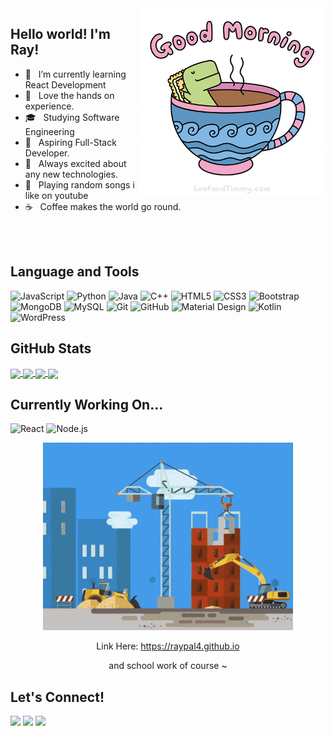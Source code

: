<img align="right" height="300px" src="https://github.com/raypal4/raypal4/blob/main/coffee.gif"/>

<h2>Hello world! I'm Ray!</h2>

- 🔭 &nbsp; I’m currently learning React Development
- 🤔 &nbsp; Love the hands on experience.
- 🎓 &nbsp; Studying Software Engineering 
- 💼 &nbsp; Aspiring Full-Stack Developer.
- 🌱 &nbsp; Always excited about any new technologies.
- :musical_keyboard: &nbsp; Playing random songs i like on youtube
- ☕ &nbsp; Coffee makes the world go round. 
<br>
<br>
<h2>Language and Tools</h2>

![JavaScript](https://img.shields.io/badge/-JavaScript-black?style=for-the-badge&logo=javascript)
![Python](https://img.shields.io/badge/-Python-black?style=for-the-badge&logo=Python)
![Java](https://img.shields.io/badge/-java-E34A86?style=for-the-badge&logo=java)
![C++](https://img.shields.io/badge/-C++-00599C?style=for-the-badge&logo=c)
![HTML5](https://img.shields.io/badge/-HTML5-E34F26?style=for-the-badge&logo=html5&logoColor=white)
![CSS3](https://img.shields.io/badge/-CSS3-1572B6?style=for-the-badge&logo=css3)
![Bootstrap](https://img.shields.io/badge/-Bootstrap-563D7C?style=for-the-badge&logo=bootstrap)
![MongoDB](https://img.shields.io/badge/-MongoDB-black?style=for-the-badge&logo=mongodb)
![MySQL](https://img.shields.io/badge/-MySQL-black?style=for-the-badge&logo=mysql)
![Git](https://img.shields.io/badge/-Git-black?style=for-the-badge&logo=git)
![GitHub](https://img.shields.io/badge/-GitHub-181717?style=for-the-badge&logo=github)
![Material Design](https://img.shields.io/badge/-Material-black?style=for-the-badge&logo=Material%20Design&logoColor=white)
![Kotlin](https://img.shields.io/badge/-Kotlin-black?style=for-the-badge&logo=kotlin)
![WordPress](https://img.shields.io/badge/-WordPress-black?style=for-the-badge&logo=WordPress)

<h2>GitHub Stats</h2>

<a href="https://github.com/raypal4">
  <img align="center" src="https://github-readme-stats-raypal4.vercel.app/api?username=raypal4&count_private=true&show_icons=true&theme=dark" />
</a>

<a href="https://github.com/raypal4">
  <img align="center" src="https://github-readme-stats-raypal4.vercel.app/api/top-langs/?username=raypal4&count_private=true&langs_count=3&hide=jupyter%20notebook&theme=dark"/>
</a>

<a href="https://github.com/raypal4/Hotdog-Not-Hotdog">
  <img align="center" src="https://github-readme-stats-raypal4.vercel.app/api/pin/?username=raypal4&repo=Hotdog-Not-Hotdog&theme=dark" />
</a>
<a href="https://github.com/raypal4/supersecretproject">
  <img align="center" src="https://github-readme-stats-raypal4.vercel.app/api/pin/?username=raypal4&repo=supersecretproject&theme=dark" />
</a>

<h2>Currently Working On...</h2>

![React](https://img.shields.io/badge/-React-black?style=for-the-badge&logo=react)
![Node.js](https://img.shields.io/badge/-NodeJS-black?style=for-the-badge&logo=node.js)

<p align="center">
  <img height="300px" src="https://github.com/raypal4/raypal4/blob/main/construction.gif"/>
</p>                     
<p align="center">Link Here: <a href='https://raypal4.github.io'>https://raypal4.github.io</a></p>
<p align="center">and school work of course ~ </p>

<h2>Let's Connect!</h2>
 
[<img src="https://img.shields.io/badge/linkedin-%230077B5.svg?&style=for-the-badge&logo=linkedin&logoColor=white" />](https://www.linkedin.com/in/raynold-tan-%E9%99%88%E5%8B%87%E4%BB%BB-2aa011191/)
[<img src = "https://img.shields.io/badge/instagram-%23E4405F.svg?&style=for-the-badge&logo=instagram&logoColor=white">](https://www.instagram.com/raynoldtyr/)
[<img src="https://img.shields.io/badge/facebook-%231877F2.svg?&style=for-the-badge&logo=facebook&logoColor=white" />](https://www.facebook.com/raynoldtyr/) 
